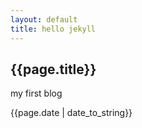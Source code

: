 ```yaml
---
layout: default
title: hello jekyll
---
```


<h2>{{page.title}}</h2>
<p>my first blog</p>
<p>{{page.date | date_to_string}}</p>